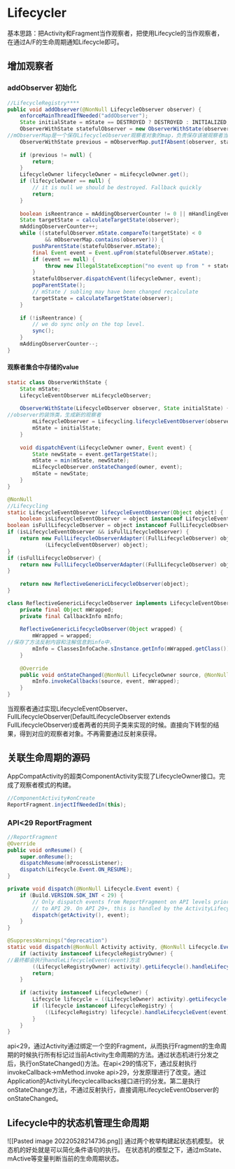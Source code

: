 
# Lifecycler
基本思路：把Activity和Fragment当作观察者，把使用Lifecycle的当作观察者，在通过A/F的生命周期通知Lifecycle即可。
## 增加观察者
### addObserver 初始化
```java
//LifecycleRegistry****
public void addObserver(@NonNull LifecycleObserver observer) {  
    enforceMainThreadIfNeeded("addObserver");  
    State initialState = mState == DESTROYED ? DESTROYED : INITIALIZED;  
    ObserverWithState statefulObserver = new ObserverWithState(observer, initialState);  
//mObserverMap是一个保存LifecycleObserver观察者对象的map，负责保存该被观察者当前所有的观察者。
    ObserverWithState previous = mObserverMap.putIfAbsent(observer, statefulObserver);  
  
    if (previous != null) {  
        return;  
    }  
    LifecycleOwner lifecycleOwner = mLifecycleOwner.get();  
    if (lifecycleOwner == null) {  
        // it is null we should be destroyed. Fallback quickly  
        return;  
    }  
  
    boolean isReentrance = mAddingObserverCounter != 0 || mHandlingEvent;  
    State targetState = calculateTargetState(observer);  
    mAddingObserverCounter++;  
    while ((statefulObserver.mState.compareTo(targetState) < 0  
            && mObserverMap.contains(observer))) {  
        pushParentState(statefulObserver.mState);  
        final Event event = Event.upFrom(statefulObserver.mState);  
        if (event == null) {  
            throw new IllegalStateException("no event up from " + statefulObserver.mState);  
        }  
        statefulObserver.dispatchEvent(lifecycleOwner, event);  
        popParentState();  
        // mState / subling may have been changed recalculate  
        targetState = calculateTargetState(observer);  
    }  
  
    if (!isReentrance) {  
        // we do sync only on the top level.  
        sync();  
    }  
    mAddingObserverCounter--;  
}
```
#### 观察者集合中存储的value
```java
static class ObserverWithState {  
    State mState;  
    LifecycleEventObserver mLifecycleObserver;  
  
    ObserverWithState(LifecycleObserver observer, State initialState) {  
//observer的装饰类，生成新的观察者
        mLifecycleObserver = Lifecycling.lifecycleEventObserver(observer);  
        mState = initialState;  
    }  
  
    void dispatchEvent(LifecycleOwner owner, Event event) {  
        State newState = event.getTargetState();  
        mState = min(mState, newState);  
        mLifecycleObserver.onStateChanged(owner, event);  
        mState = newState;  
    }  
}
```

```java
@NonNull  
//Lifecycling
static LifecycleEventObserver lifecycleEventObserver(Object object) {  
	boolean isLifecycleEventObserver = object instanceof LifecycleEventObserver;  
boolean isFullLifecycleObserver = object instanceof FullLifecycleObserver;  
if (isLifecycleEventObserver && isFullLifecycleObserver) {  
    return new FullLifecycleObserverAdapter((FullLifecycleObserver) object,  
            (LifecycleEventObserver) object);  
}  
if (isFullLifecycleObserver) {  
    return new FullLifecycleObserverAdapter((FullLifecycleObserver) object, null);  
}
    
    return new ReflectiveGenericLifecycleObserver(object);  
}
```
```java
class ReflectiveGenericLifecycleObserver implements LifecycleEventObserver {  
    private final Object mWrapped;  
    private final CallbackInfo mInfo;  
  
    ReflectiveGenericLifecycleObserver(Object wrapped) {  
        mWrapped = wrapped;  
//保存了方法反射内容和注解信息到info中，
        mInfo = ClassesInfoCache.sInstance.getInfo(mWrapped.getClass());  
    }  
  
    @Override  
    public void onStateChanged(@NonNull LifecycleOwner source, @NonNull Event event) {  
        mInfo.invokeCallbacks(source, event, mWrapped);  
    }  
}
```
当观察者通过实现LifecycleEventObserver、FullLifecycleObserver(DefaultLifecycleObserver extends FullLifecycleObserver)或者两者的共同子类来实现的时候。直接向下转型的结果，得到对应的观察者对象。不再需要通过反射来获得。
## 关联生命周期的源码
AppCompatActivity的超类ComponentActivity实现了LifecycleOwner接口。完成了观察者模式的构建。
```java
//ComponentActivity#onCreate
ReportFragment.injectIfNeededIn(this);
```
### API<29 ReportFragment
```java
//ReportFragment
@Override  
public void onResume() {  
    super.onResume();  
    dispatchResume(mProcessListener);  
    dispatch(Lifecycle.Event.ON_RESUME);  
}

private void dispatch(@NonNull Lifecycle.Event event) {  
    if (Build.VERSION.SDK_INT < 29) {  
        // Only dispatch events from ReportFragment on API levels prior  
        // to API 29. On API 29+, this is handled by the ActivityLifecycleCallbacks        // added in ReportFragment.injectIfNeededIn
		dispatch(getActivity(), event);  
    }  
}

@SuppressWarnings("deprecation")  
static void dispatch(@NonNull Activity activity, @NonNull Lifecycle.Event event) {  
    if (activity instanceof LifecycleRegistryOwner) {  
//最终都会执行handleLifecycleEvent(event)方法
        ((LifecycleRegistryOwner) activity).getLifecycle().handleLifecycleEvent(event);  
        return;  
    }  
  
    if (activity instanceof LifecycleOwner) {  
        Lifecycle lifecycle = ((LifecycleOwner) activity).getLifecycle();  
        if (lifecycle instanceof LifecycleRegistry) {  
            ((LifecycleRegistry) lifecycle).handleLifecycleEvent(event);  
        }  
    }  
}
```
api<29，通过Activity通过绑定一个空的Fragment，从而执行Fragment的生命周期的时候执行所有标记过当前Activity生命周期的方法。通过状态机进行分发之后，执行onStateChanged()方法。在api<29的情况下，通过反射执行invokeCallback->mMethod.invoke
api>29，分发原理进行了改变。通过Application的ActivityLifecyclecallbacks接口进行的分发。第二是执行onStateChange方法，不通过反射执行，直接调用LifecycleEventObserver的onStateChanged。
## Lifecycle中的状态机管理生命周期
![[Pasted image 20220528214736.png]]
通过两个枚举构建起状态机模型。
状态机的好处就是可以简化条件语句的执行。
在状态机的模型之下，通过mState、mActive等变量判断当前的生命周期状态。
